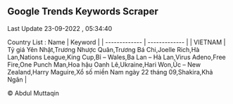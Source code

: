 

## Google Trends Keywords Scraper 
 
Last Update 23-09-2022 , 05:34:40

Country List :
 Name  | Keyword |
| ------------- | ------------- |
| VIETNAM | Tỷ giá Yên Nhật,Trương Nhược Quân,Trương Bá Chi,Joelle Rich,Hà Lan,Nations League,King Cup,Bỉ – Wales,Ba Lan – Hà Lan,Virus Adeno,Free Fire,One Punch Man,Hoa hậu Oanh Lê,Ukraine,Hari Won,Úc – New Zealand,Harry Maguire,Xổ số miền Nam ngày 22 tháng 09,Shakira,Khả Ngân |



© Abdul Muttaqin 
